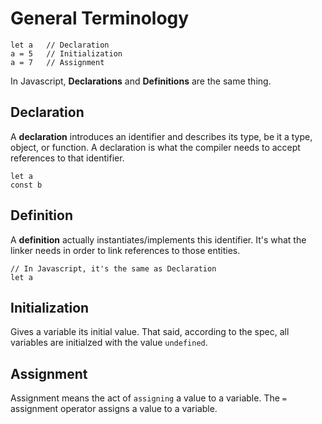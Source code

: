 # General Terminology

    let a   // Declaration
    a = 5   // Initialization
    a = 7   // Assignment

In Javascript, **Declarations** and **Definitions** are the same thing. 

## Declaration

A **declaration** introduces an identifier and describes its type, be it a type, object, or function. A declaration is what the compiler needs to accept references to that identifier.

    let a
    const b

## Definition

A **definition** actually instantiates/implements this identifier. It's what the linker needs in order to link references to those entities.

    // In Javascript, it's the same as Declaration
    let a


## Initialization

Gives a variable its initial value. That said, according to the spec, all variables are initialzed with the value `undefined`.

## Assignment 

Assignment means the act of `assigning` a value to a variable. The `=` assignment operator assigns a value to a variable.


